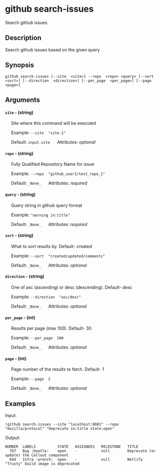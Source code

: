 # github search-issues

Search github issues

## Description

Search github issues based on the given query

## Synopsis

`github search-issues [--site  <site>] --repo  <repo> <query> [--sort  <sort>] [--direction  <direction>] [--per_page  <per_page>] [--page  <page>]`

## Arguments


#### `site` - (string)

&nbsp;&nbsp;&nbsp;&nbsp; Site where this command will be executed  

&nbsp;&nbsp;&nbsp;&nbsp; Example:  `--site  "site-1"`

&nbsp;&nbsp;&nbsp;&nbsp; Default: `input.site`
&nbsp;&nbsp;&nbsp;&nbsp; Attributes: _optional_  


#### `repo` - (string)

&nbsp;&nbsp;&nbsp;&nbsp; Fully Qualified Repository Name for issue  

&nbsp;&nbsp;&nbsp;&nbsp; Example:  `--repo  "github_user1/test_repo_1"`

&nbsp;&nbsp;&nbsp;&nbsp; Default: `_None_`
&nbsp;&nbsp;&nbsp;&nbsp; Attributes: _required_  


#### `query` - (string)

&nbsp;&nbsp;&nbsp;&nbsp; Query string in github query format  

&nbsp;&nbsp;&nbsp;&nbsp; Example:  `"warning in:title"`

&nbsp;&nbsp;&nbsp;&nbsp; Default: `_None_`
&nbsp;&nbsp;&nbsp;&nbsp; Attributes: _required_  


#### `sort` - (string)

&nbsp;&nbsp;&nbsp;&nbsp; What to sort results by. Default- created  

&nbsp;&nbsp;&nbsp;&nbsp; Example:  `--sort  "created/updated/comments"`

&nbsp;&nbsp;&nbsp;&nbsp; Default: `_None_`
&nbsp;&nbsp;&nbsp;&nbsp; Attributes: _optional_  


#### `direction` - (string)

&nbsp;&nbsp;&nbsp;&nbsp; One of asc (ascending) or desc (descending). Default- desc  

&nbsp;&nbsp;&nbsp;&nbsp; Example:  `--direction  "asc/desc"`

&nbsp;&nbsp;&nbsp;&nbsp; Default: `_None_`
&nbsp;&nbsp;&nbsp;&nbsp; Attributes: _optional_  


#### `per_page` - (int)

&nbsp;&nbsp;&nbsp;&nbsp; Results per page (max 100). Default- 30  

&nbsp;&nbsp;&nbsp;&nbsp; Example:  `--per_page  100`

&nbsp;&nbsp;&nbsp;&nbsp; Default: `_None_`
&nbsp;&nbsp;&nbsp;&nbsp; Attributes: _optional_  


#### `page` - (int)

&nbsp;&nbsp;&nbsp;&nbsp; Page number of the results to fetch. Default- 1  

&nbsp;&nbsp;&nbsp;&nbsp; Example:  `--page  2`

&nbsp;&nbsp;&nbsp;&nbsp; Default: `_None_`
&nbsp;&nbsp;&nbsp;&nbsp; Attributes: _optional_  



## Examples

Input: 
```
!github search-issues --site "localhost:8081" --repo "mozilla/protocol" "Deprecate in:title state:open"
```
Output: 
```
NUMBER	LABELS        	STATE	ASSIGNEES	MILESTONE	TITLE
  787	Bug :beetle:  	open 	-        	null     	Deprecate (or update) the Callout component
  694	Infra :wrench:	open 	-        	null     	Netlify "Trusty" build image is deprecated
```

